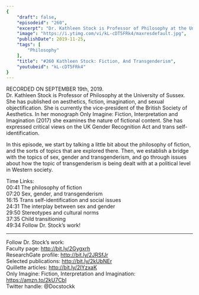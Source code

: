 ```yaml
---
{
	"draft": false,
	"episodeid": "260",
	"excerpt": "Dr. Kathleen Stock is Professor of Philosophy at the University of Sussex. She has published on aesthetics, fiction, imagination, and sexual objectification. She is currently the vice-president of the British Society of Aesthetics. In her monograph Only Imagine: Fiction, Interpretation and Imagination (2017) she examines the nature of fictional content. She has expressed critical views on the UK Gender Recognition Act and trans self-identification.",
	"image": "https://i.ytimg.com/vi/kL-cDT5FRk4/maxresdefault.jpg",
	"publishDate": 2019-11-25,
	"tags": [
		"Philosophy"
	],
	"title": "#260 Kathleen Stock: Fiction, And Transgenderism",
	"youtubeid": "kL-cDT5FRk4"
}
---
```

RECORDED ON SEPTEMBER 19th, 2019.  
Dr. Kathleen Stock is Professor of Philosophy at the University of Sussex. She has published on aesthetics, fiction, imagination, and sexual objectification. She is currently the vice-president of the British Society of Aesthetics. In her monograph Only Imagine: Fiction, Interpretation and Imagination (2017) she examines the nature of fictional content. She has expressed critical views on the UK Gender Recognition Act and trans self-identification.

In this episode, we start by talking a little bit about the philosophy of fiction, and the sorts of topics that are explored there. Then, we establish a bridge with the topics of sex, gender and transgenderism, and go through issues about how the topic of transgenderism is being dealt with at a political level in Western society.

Time Links:  
<time>00:41</time> The philosophy of fiction  
<time>07:20</time> Sex, gender, and transgenderism  
<time>16:15</time> Trans self-identification and social issues  
<time>24:31</time> The interplay between sex and gender  
<time>29:50</time> Stereotypes and cultural norms  
<time>37:35</time> Child transitioning  
<time>49:34</time> Follow Dr. Stock’s work!

---

Follow Dr. Stock’s work:  
Faculty page: http://bit.ly/2Gygxrh  
ResearchGate profile: http://bit.ly/2JRSfJr  
Selected publications: http://bit.ly/2kUbNEr  
Quillette articles: http://bit.ly/2lYzxaK  
Only Imagine: Fiction, Interpretation and Imagination: https://amzn.to/2kU7CbI  
Twitter handle: @Docstockk
